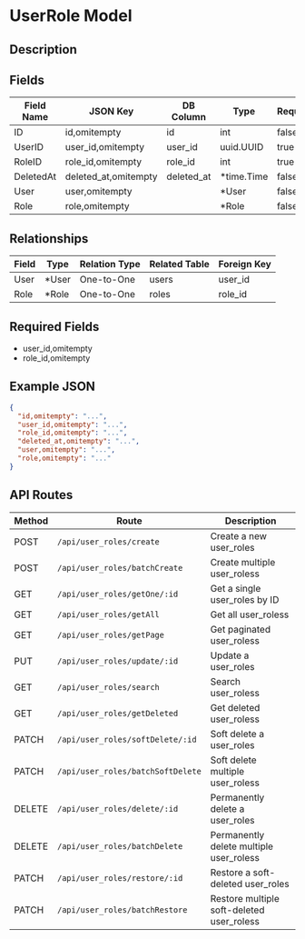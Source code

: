 # UserRole Model

## Description


## Fields
| Field Name | JSON Key | DB Column | Type | Required | Validation | Description |
|------------|----------|-----------|------|----------|------------|-------------|
| ID | id,omitempty | id | int | false | omitempty,gt=0 |  |
| UserID | user_id,omitempty | user_id | uuid.UUID | true | required,uuid,exists=users.id |  |
| RoleID | role_id,omitempty | role_id | int | true | required,gt=0,exists=roles.id |  |
| DeletedAt | deleted_at,omitempty | deleted_at | *time.Time | false | omitempty,pasttime |  |
| User | user,omitempty |  | *User | false |  |  |
| Role | role,omitempty |  | *Role | false |  |  |


## Relationships
| Field | Type | Relation Type | Related Table | Foreign Key |
|-------|------|---------------|---------------|-------------|
| User | *User | One-to-One | users | user_id |
| Role | *Role | One-to-One | roles | role_id |


## Required Fields
- user_id,omitempty
- role_id,omitempty

## Example JSON
```json
{
  "id,omitempty": "...",
  "user_id,omitempty": "...",
  "role_id,omitempty": "...",
  "deleted_at,omitempty": "...",
  "user,omitempty": "...",
  "role,omitempty": "..."
}
```

## API Routes
| Method | Route | Description |
|--------|-------|-------------|
| POST | `/api/user_roles/create` | Create a new user_roles |
| POST | `/api/user_roles/batchCreate` | Create multiple user_roless |
| GET | `/api/user_roles/getOne/:id` | Get a single user_roles by ID |
| GET | `/api/user_roles/getAll` | Get all user_roless |
| GET | `/api/user_roles/getPage` | Get paginated user_roless |
| PUT | `/api/user_roles/update/:id` | Update a user_roles |
| GET | `/api/user_roles/search` | Search user_roless |
| GET | `/api/user_roles/getDeleted` | Get deleted user_roless |
| PATCH | `/api/user_roles/softDelete/:id` | Soft delete a user_roles |
| PATCH | `/api/user_roles/batchSoftDelete` | Soft delete multiple user_roless |
| DELETE | `/api/user_roles/delete/:id` | Permanently delete a user_roles |
| DELETE | `/api/user_roles/batchDelete` | Permanently delete multiple user_roless |
| PATCH | `/api/user_roles/restore/:id` | Restore a soft-deleted user_roles |
| PATCH | `/api/user_roles/batchRestore` | Restore multiple soft-deleted user_roless |

